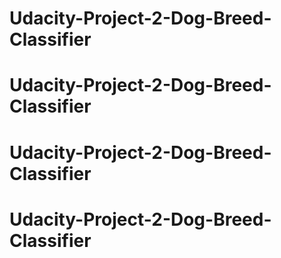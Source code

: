# Udacity-Project-2-Dog-Breed-Classifier
# Udacity-Project-2-Dog-Breed-Classifier
# Udacity-Project-2-Dog-Breed-Classifier
# Udacity-Project-2-Dog-Breed-Classifier
